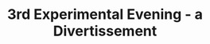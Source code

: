 ---
title: 3rd Experimental Evening - a Divertissement
year: 1928
opening_date: 1928-02-07
closing_date: 
layout: productions
image:
image_caption:
image_credit:
playbill:
category:
Theatre: Theatre Jacksonville
cast:
  Ensemble: 
    - Dore' Beauchamp-Nobbs
    - Tom K. Scauff, Jr. 
understudies:
orchestra:
external_links:
---